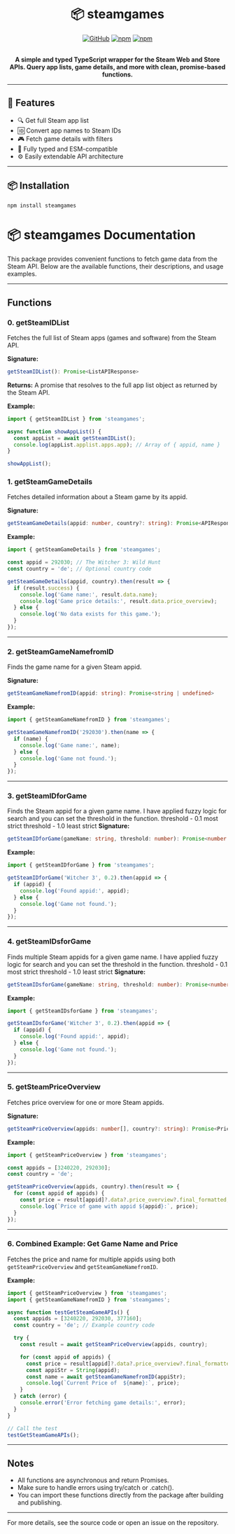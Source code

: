 

<div align="center">
	<h1>📦 steamgames</h1>
  <a href="https://github.com/AuroPick/epic-free-games/blob/master/LICENSE"><img alt="GitHub" src="https://img.shields.io/github/license/AuroPick/epic-free-games"></a>
  <a href="https://www.npmjs.com/package/steamgames"><img alt="npm" src="https://img.shields.io/npm/v/steamgames"></a>
  <a href="https://www.npmjs.com/package/steamgames"><img alt="npm" src="https://img.shields.io/npm/dm/steamgames"></a>
   
  </br>
   </br>
	<p><b>A simple and typed TypeScript wrapper for the Steam Web and Store APIs.  
Query app lists, game details, and more with clean, promise-based functions.</b></p>

 
</div>


---

## 🚀 Features

- 🔍 Get full Steam app list
- 🆔 Convert app names to Steam IDs
- 🎮 Fetch game details with filters
- 🔌 Fully typed and ESM-compatible
- ⚙️ Easily extendable API architecture

---

## 📦 Installation

```bash
npm install steamgames
```

# 📦 steamgames Documentation

This package provides convenient functions to fetch game data from the Steam API. Below are the available functions, their descriptions, and usage examples.

---


## Functions

### 0. getSteamIDList
Fetches the full list of Steam apps (games and software) from the Steam API.

**Signature:**
```typescript
getSteamIDList(): Promise<ListAPIResponse>
```

**Returns:**
A promise that resolves to the full app list object as returned by the Steam API.

**Example:**
```typescript
import { getSteamIDList } from 'steamgames';

async function showAppList() {
  const appList = await getSteamIDList();
  console.log(appList.applist.apps.app); // Array of { appid, name }
}

showAppList();
```

### 1. getSteamGameDetails
Fetches detailed information about a Steam game by its appid.

**Signature:**
```typescript
getSteamGameDetails(appid: number, country?: string): Promise<APIResponse>
```

**Example:**
```typescript
import { getSteamGameDetails } from 'steamgames';

const appid = 292030; // The Witcher 3: Wild Hunt
const country = 'de'; // Optional country code

getSteamGameDetails(appid, country).then(result => {
  if (result.success) {
    console.log('Game name:', result.data.name);
    console.log('Game price details:', result.data.price_overview);
  } else {
    console.log('No data exists for this game.');
  }
});
```

---

### 2. getSteamGameNamefromID
Finds the game name for a given Steam appid.

**Signature:**
```typescript
getSteamGameNamefromID(appid: string): Promise<string | undefined>
```

**Example:**
```typescript
import { getSteamGameNamefromID } from 'steamgames';

getSteamGameNamefromID('292030').then(name => {
  if (name) {
    console.log('Game name:', name);
  } else {
    console.log('Game not found.');
  }
});
```

---

### 3. getSteamIDforGame
Finds the Steam appid for a given game name.
I have applied fuzzy logic for search and you can set the threshold in the function.
threshold - 0.1 most strict
threshold - 1.0 least strict
**Signature:**
```typescript
getSteamIDforGame(gameName: string, threshold: number): Promise<number | undefined>

```

**Example:**
```typescript
import { getSteamIDforGame } from 'steamgames';

getSteamIDforGame('Witcher 3', 0.2).then(appid => {
  if (appid) {
    console.log('Found appid:', appid);
  } else {
    console.log('Game not found.');
  }
});
```

---

### 4. getSteamIDsforGame
Finds multiple Steam appids for a given game name.
I have applied fuzzy logic for search and you can set the threshold in the function.
threshold - 0.1 most strict
threshold - 1.0 least strict
**Signature:**
```typescript
getSteamIDsforGame(gameName: string, threshold: number): Promise<number | undefined>

```

**Example:**
```typescript
import { getSteamIDsforGame } from 'steamgames';

getSteamIDsforGame('Witcher 3', 0.2).then(appid => {
  if (appid) {
    console.log('Found appid:', appid);
  } else {
    console.log('Game not found.');
  }
});
```

---


### 5. getSteamPriceOverview
Fetches price overview for one or more Steam appids.

**Signature:**
```typescript
getSteamPriceOverview(appids: number[], country?: string): Promise<PriceAPIResponse>
```

**Example:**
```typescript
import { getSteamPriceOverview } from 'steamgames';

const appids = [3240220, 292030];
const country = 'de';

getSteamPriceOverview(appids, country).then(result => {
  for (const appid of appids) {
    const price = result[appid]?.data?.price_overview?.final_formatted;
    console.log(`Price of game with appid ${appid}:`, price);
  }
});
```

---

### 6. Combined Example: Get Game Name and Price
Fetches the price and name for multiple appids using both `getSteamPriceOverview` and `getSteamGameNamefromID`.

**Example:**
```typescript
import { getSteamPriceOverview } from 'steamgames';
import { getSteamGameNamefromID } from 'steamgames';

async function testGetSteamGameAPIs() {
  const appids = [3240220, 292030, 377160];
  const country = 'de'; // Example country code

  try {
    const result = await getSteamPriceOverview(appids, country);

    for (const appid of appids) {
      const price = result[appid]?.data?.price_overview?.final_formatted;
      const appiStr = String(appid);
      const name = await getSteamGameNamefromID(appiStr);
      console.log(`Current Price of  ${name}:`, price);
    }
  } catch (error) {
    console.error('Error fetching game details:', error);
  }
}

// Call the test
testGetSteamGameAPIs();
```

---

## Notes
- All functions are asynchronous and return Promises.
- Make sure to handle errors using try/catch or .catch().
- You can import these functions directly from the package after building and publishing.

---

For more details, see the source code or open an issue on the repository.

